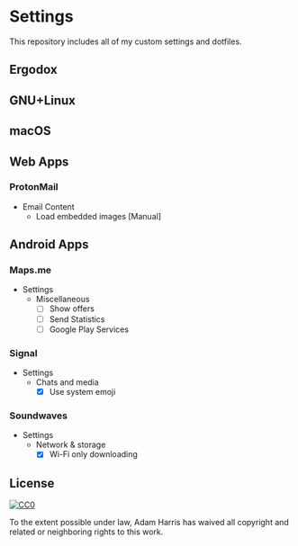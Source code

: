 # Settings

This repository includes all of my custom settings and dotfiles.

## Ergodox

## GNU+Linux

## macOS

## Web Apps

### ProtonMail

- Email Content
  - Load embedded images [Manual]

## Android Apps

### Maps.me

- Settings
  - Miscellaneous
    - [ ] Show offers
    - [ ] Send Statistics
    - [ ] Google Play Services

### Signal

- Settings
  - Chats and media
    - [x] Use system emoji

### Soundwaves

- Settings
  - Network & storage
    - [x] Wi-Fi only downloading

## License

[![CC0](https://i.creativecommons.org/p/zero/1.0/88x31.png)](https://creativecommons.org/publicdomain/zero/1.0/)

To the extent possible under law, Adam Harris has waived all copyright and related or neighboring rights to this work.
